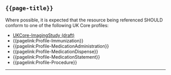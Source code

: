 ## <code>{{page-title}}</code>

Where possible, it is expected that the resource being referenced SHOULD conform to one of the following UK Core profiles:

- [UKCore-ImagingStudy (draft)](https://simplifier.net/guide/UKCoreImplementationGuideAssetsinDevelopment/Home/ProfilesandExtensions/UKCore-ImagingStudy)
- {{pagelink:Profile-Immunization}}
- {{pagelink:Profile-MedicationAdministration}}
- {{pagelink:Profile-MedicationDispense}}
- {{pagelink:Profile-MedicationStatement}}
- {{pagelink:Profile-Procedure}}

---